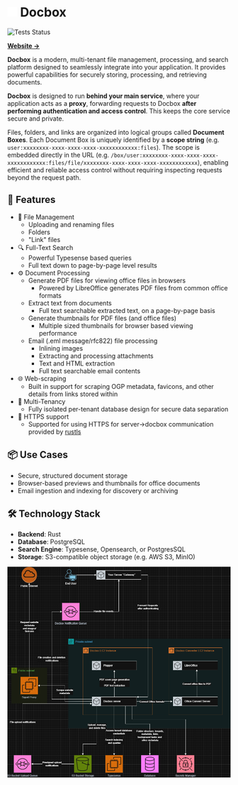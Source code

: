 <h1>
<img src="assets/box.svg" width="22px" height="22px" />
Docbox
</h1>

![Tests Status](https://img.shields.io/github/actions/workflow/status/docbox-nz/docbox/test.yml?style=for-the-badge&label=Tests)

[**Website →**](https://docbox-nz.pages.dev/)

**Docbox** is a modern, multi-tenant file management, processing, and search platform designed to seamlessly integrate into your application. It provides powerful capabilities for securely storing, processing, and retrieving documents.

**Docbox** is designed to run **behind your main service**, where your application acts as a **proxy**, forwarding requests to Docbox **after performing authentication and access control**. This keeps the core service secure and private.

Files, folders, and links are organized into logical groups called **Document Boxes**. Each Document Box is uniquely identified by a **scope string** (e.g. `user:xxxxxxxx-xxxx-xxxx-xxxx-xxxxxxxxxxxx:files`). The scope is embedded directly in the URL (e.g. `/box/user:xxxxxxxx-xxxx-xxxx-xxxx-xxxxxxxxxxxx:files/file/xxxxxxxx-xxxx-xxxx-xxxx-xxxxxxxxxxxx`), enabling efficient and reliable access control without requiring inspecting requests beyond the request path.

## 🚀 Features

- 📂 File Management
    - Uploading and renaming files
    - Folders
    - "Link" files
- 🔍 Full-Text Search
    - Powerful Typesense based queries
    - Full text down to page-by-page level results
- ⚙️ Document Processing
    - Generate PDF files for viewing office files in browsers
        - Powered by LibreOffice generates PDF files from common office formats
    - Extract text from documents
        - Full text searchable extracted text, on a page-by-page basis
    - Generate thumbnails for PDF files (and office files)
        - Multiple sized thumbnails for browser based viewing performance
    - Email (.eml message/rfc822) file processing
        - Inlining images
        - Extracting and processing attachments
        - Text and HTML extraction
        - Full text searchable email contents
- 🌐 Web-scraping
    - Built in support for scraping OGP metadata, favicons, and other details from links stored within
- 🏢 Multi-Tenancy
    - Fully isolated per-tenant database design for secure data separation
- 🔑 HTTPS support
    - Supported for using HTTPS for server->docbox communication provided by [rustls](https://github.com/rustls/rustls)

## 📦 Use Cases

- Secure, structured document storage
- Browser-based previews and thumbnails for office documents
- Email ingestion and indexing for discovery or archiving

## 🛠️ Technology Stack

- **Backend**: Rust
- **Database**: PostgreSQL
- **Search Engine**: Typesense, Opensearch, or PostgresSQL
- **Storage**: S3-compatible object storage (e.g. AWS S3, MinIO)

![Docbox Diagram](assets/docbox.drawio.png)
